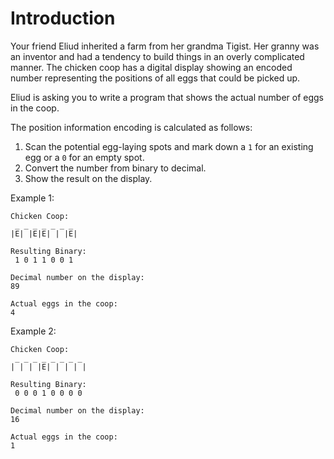 # Introduction

Your friend Eliud inherited a farm from her grandma Tigist.
Her granny was an inventor and had a tendency to build things in an overly complicated manner.
The chicken coop has a digital display showing an encoded number representing the positions of all eggs that could be picked up.

Eliud is asking you to write a program that shows the actual number of eggs in the coop.

The position information encoding is calculated as follows:

1. Scan the potential egg-laying spots and mark down a `1` for an existing egg or a `0` for an empty spot.
2. Convert the number from binary to decimal.
3. Show the result on the display.

Example 1:

```text
Chicken Coop:
 _ _ _ _ _ _ _
|E| |E|E| | |E|

Resulting Binary:
 1 0 1 1 0 0 1

Decimal number on the display:
89

Actual eggs in the coop:
4
```

Example 2:

```text
Chicken Coop:
 _ _ _ _ _ _ _ _
| | | |E| | | | |

Resulting Binary:
 0 0 0 1 0 0 0 0

Decimal number on the display:
16

Actual eggs in the coop:
1
```